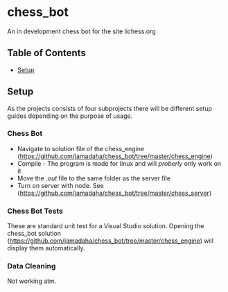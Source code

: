 # chess_bot
An in development chess bot for the site lichess.org

## Table of Contents
* [Setup](#Setup)

## Setup
As the projects consists of four subprojects there will be different setup guides depending on the purpose of usage.

### Chess Bot
* Navigate to solution file of the chess_engine (https://github.com/jamadaha/chess_bot/tree/master/chess_engine)
* Compile - The program is made for linux and will *proberly* only work on it
* Move the *.out* file to the same folder as the server file 
* Turn on server with node. See (https://github.com/jamadaha/chess_bot/tree/master/chess_server)

### Chess Bot Tests
These are standard unit test for a Visual Studio solution. Opening the chess_bot solution (https://github.com/jamadaha/chess_bot/tree/master/chess_engine) will display them automatically.

### Data Cleaning
Not working atm. 

